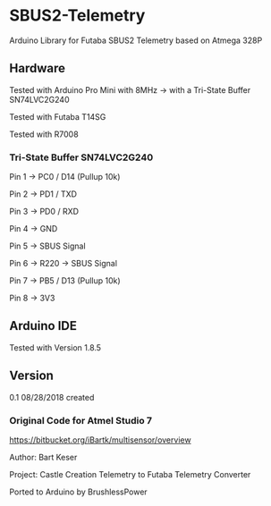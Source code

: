 # SBUS2-Telemetry
Arduino Library for Futaba SBUS2 Telemetry based on Atmega 328P

## Hardware

Tested with Arduino Pro Mini with 8MHz -> with a Tri-State Buffer SN74LVC2G240

Tested with Futaba T14SG

Tested with R7008


### Tri-State Buffer SN74LVC2G240
Pin 1 -> PC0 / D14 (Pullup 10k)

Pin 2 -> PD1 / TXD

Pin 3 -> PD0 / RXD

Pin 4 -> GND

Pin 5 -> SBUS Signal

Pin 6 -> R220 -> SBUS Signal

Pin 7 -> PB5 / D13 (Pullup 10k)

Pin 8 -> 3V3


## Arduino IDE

Tested with Version 1.8.5


## Version

0.1		08/28/2018		created


### Original Code for Atmel Studio 7
https://bitbucket.org/iBartk/multisensor/overview

Author: Bart Keser

Project: Castle Creation Telemetry to Futaba Telemetry Converter

Ported to Arduino by BrushlessPower

